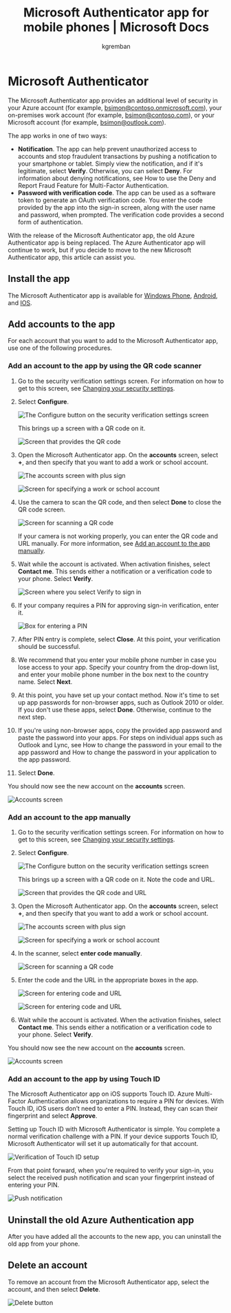 ﻿---
title: Microsoft Authenticator app for mobile phones | Microsoft Docs
description: Learn how to upgrade to the latest version of Azure Authenticator.
services: multi-factor-authentication
documentationcenter: ''
author: kgremban
manager: femila
editor: curtland

ms.assetid: 3065a1ee-f253-41f0-a68d-2bd84af5ffba
ms.service: multi-factor-authentication
ms.workload: identity
ms.tgt_pltfrm: na
ms.devlang: na
ms.topic: article
ms.date: 08/22/2016
ms.author: kgremban

---
# Microsoft Authenticator
The Microsoft Authenticator app provides an additional level of security in your Azure account (for example, bsimon@contoso.onmicrosoft.com), your on-premises work account (for example, bsimon@contoso.com), or your Microsoft account (for example, bsimon@outlook.com).

The app works in one of two ways:

* **Notification**. The app can help prevent unauthorized access to accounts and stop fraudulent transactions by pushing a notification to your smartphone or tablet. Simply view the notification, and if it's legitimate, select **Verify**. Otherwise, you can select **Deny**. For information about denying notifications, see How to use the Deny and Report Fraud Feature for Multi-Factor Authentication.
* **Password with verification code**. The app can be used as a software token to generate an OAuth verification code. You enter the code provided by the app into the sign-in screen, along with the user name and password, when prompted. The verification code provides a second form of authentication.

With the release of the Microsoft Authenticator app, the old Azure Authenticator app is being replaced.  The Azure Authenticator app will continue to work, but if you decide to move to the new Microsoft Authenticator app, this article can assist you.  

## Install the app
The Microsoft Authenticator app is available for [Windows Phone](http://go.microsoft.com/fwlink/?Linkid=825071), [Android](http://go.microsoft.com/fwlink/?Linkid=825072), and [IOS](http://go.microsoft.com/fwlink/?Linkid=825073).

## Add accounts to the app
For each account that you want to add to the Microsoft Authenticator app, use one of the following procedures.

### Add an account to the app by using the QR code scanner
1. Go to the security verification settings screen.  For information on how to get to this screen, see [Changing your security settings](multi-factor-authentication-end-user-manage-settings.md).
2. Select **Configure**.

    ![The Configure button on the security verification settings screen](./media/multi-factor-authentication-azure-authenticator/azureauthe.png)

    This brings up a screen with a QR code on it.

    ![Screen that provides the QR code](./media/multi-factor-authentication-azure-authenticator/barcode2.png)
3. Open the Microsoft Authenticator app. On the **accounts** screen, select **+**, and then specify that you want to add a work or school account.

    ![The accounts screen with plus sign](./media/multi-factor-authentication-azure-authenticator/addaccount3.png)

    ![Screen for specifying a work or school account](./media/multi-factor-authentication-azure-authenticator/scan.png)
4. Use the camera to scan the QR code, and then select **Done** to close the QR code screen.

    ![Screen for scanning a QR code](./media/multi-factor-authentication-end-user-first-time/scan2.png)

    If your camera is not working properly, you can enter the QR code and URL manually. For more information, see [Add an account to the app manually](#add-an-account-to-the-app-manually).
5. Wait while the account is activated. When activation finishes, select **Contact me**.  This sends either a notification or a verification code to your phone.  Select **Verify**.

    ![Screen where you select Verify to sign in](./media/multi-factor-authentication-azure-authenticator/verify.png)
6. If your company requires a PIN for approving sign-in verification, enter it.

    ![Box for entering a PIN](./media/multi-factor-authentication-end-user-first-time/scan3.png)
7. After PIN entry is complete, select **Close**. At this point, your verification should be successful.
8. We recommend that you enter your mobile phone number in case you lose access to your app. Specify your country from the drop-down list, and enter your mobile phone number in the box next to the country name. Select **Next**.
9. At this point, you have set up your contact method. Now it's time to set up app passwords for non-browser apps, such as Outlook 2010 or older. If you don't use these apps, select **Done**. Otherwise, continue to the next step.

10. If you're using non-browser apps, copy the provided app password and paste the password into your apps. For steps on individual apps such as Outlook and Lync, see How to change the password in your email to the app password and How to change the password in your application to the app password.
11. Select **Done**.

You should now see the new account on the **accounts** screen.

![Accounts screen](./media/multi-factor-authentication-azure-authenticator/accounts.png)

### Add an account to the app manually
1. Go to the security verification settings screen.  For information on how to get to this screen, see [Changing your security settings](multi-factor-authentication-end-user-manage-settings.md).
2. Select **Configure**.

    ![The Configure button on the security verification settings screen](./media/multi-factor-authentication-azure-authenticator/azureauthe.png)

    This brings up a screen with a QR code on it.  Note the code and URL.

    ![Screen that provides the QR code and URL](./media/multi-factor-authentication-azure-authenticator/barcode2.png)
3. Open the Microsoft Authenticator app. On the **accounts** screen, select **+**, and then specify that you want to add a work or school account.

    ![The accounts screen with plus sign](./media/multi-factor-authentication-azure-authenticator/addaccount3.png)

    ![Screen for specifying a work or school account](./media/multi-factor-authentication-azure-authenticator/scan.png)
4. In the scanner, select **enter code manually**.

    ![Screen for scanning a QR code](./media/multi-factor-authentication-end-user-first-time/scan2.png)
5. Enter the code and the URL in the appropriate boxes in the app.

    ![Screen for entering code and URL](./media/multi-factor-authentication-azure-authenticator/manual.png)

    ![Screen for entering code and URL](./media/multi-factor-authentication-azure-authenticator/addaccount2.png)
6. Wait while the account is activated. When the activation finishes, select **Contact me**. This sends either a notification or a verification code to your phone. Select **Verify**.

You should now see the new account on the **accounts** screen.

![Accounts screen](./media/multi-factor-authentication-azure-authenticator/accounts.png)

### Add an account to the app by using Touch ID
The Microsoft Authenticator app on iOS supports Touch ID.  Azure Multi-Factor Authentication allows organizations to require a PIN for devices. With Touch ID, iOS users don’t need to enter a PIN. Instead, they can scan their fingerprint and select **Approve**.

Setting up Touch ID with Microsoft Authenticator is simple. You complete a normal verification challenge with a PIN. If your device supports Touch ID, Microsoft Authenticator will set it up automatically for that account.

![Verification of Touch ID setup](./media/multi-factor-authentication-azure-authenticator/touchid1.png)

From that point forward, when you're required to verify your sign-in, you select the received push notification and scan your fingerprint instead of entering your PIN.

![Push notification](./media/multi-factor-authentication-azure-authenticator/touchid2.png)

## Uninstall the old Azure Authentication app
After you have added all the accounts to the new app, you can uninstall the old app from your phone.

## Delete an account
To remove an account from the Microsoft Authenticator app, select the account, and then select **Delete**.

![Delete button](./media/multi-factor-authentication-azure-authenticator/remove.png)

